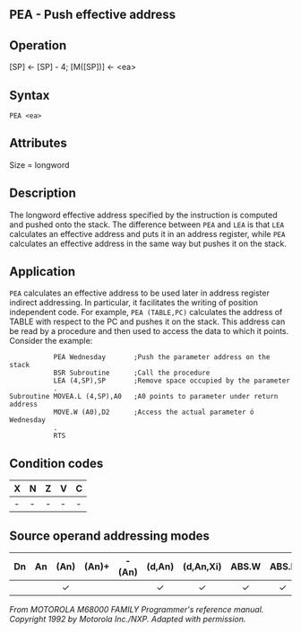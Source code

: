 ## PEA - Push effective address

## Operation
[SP] ← [SP] - 4; [M([SP])] ← \<ea\>

## Syntax
```assembly
PEA <ea>
```

## Attributes
Size = longword

## Description
The longword effective address specified by the instruction is
computed and pushed onto the stack. The difference between
`PEA` and `LEA` is that `LEA` calculates an effective address and puts it
in an address register, while `PEA` calculates an effective address
in the same way but pushes it on the stack.

## Application
`PEA` calculates an effective address to be used later in address
register indirect addressing. In particular, it facilitates the writing
of position independent code. For example, `PEA (TABLE,PC)`
calculates the address of TABLE with respect to the PC and pushes
it on the stack. This address can be read by a procedure and then
used to access the data to which it points. Consider the example:

```assembly
           PEA Wednesday       ;Push the parameter address on the stack
           BSR Subroutine      ;Call the procedure
           LEA (4,SP),SP       ;Remove space occupied by the parameter
           .
Subroutine MOVEA.L (4,SP),A0   ;A0 points to parameter under return address
           MOVE.W (A0),D2      ;Access the actual parameter ó Wednesday
           .
           RTS
```

## Condition codes
|X|N|Z|V|C|
|--|--|--|--|--|
|-|-|-|-|-|

## Source operand addressing modes
|Dn|An|(An)|(An)+|-(An)|(d,An)|(d,An,Xi)|ABS.W|ABS.L|(d,PC)|(d,PC,Xn)|imm|
|:-:|:-:|:-:|:-:|:-:|:-:|:-:|:-:|:-:|:-:|:-:|:-:|
|||✓|||✓|✓|✓|✓|✓|✓||

*From MOTOROLA M68000 FAMILY Programmer's reference manual. Copyright 1992 by Motorola Inc./NXP. Adapted with permission.*